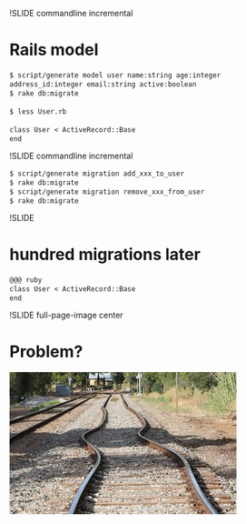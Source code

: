 !SLIDE commandline incremental

# Rails model

    $ script/generate model user name:string age:integer address_id:integer email:string active:boolean
    $ rake db:migrate
    
    $ less User.rb

    class User < ActiveRecord::Base
    end


!SLIDE commandline incremental

    $ script/generate migration add_xxx_to_user
    $ rake db:migrate
    $ script/generate migration remove_xxx_from_user
    $ rake db:migrate


!SLIDE

# hundred migrations later #

    @@@ ruby
    class User < ActiveRecord::Base
    end


!SLIDE full-page-image center

# Problem? #

![Problem?](problem.jpg)
